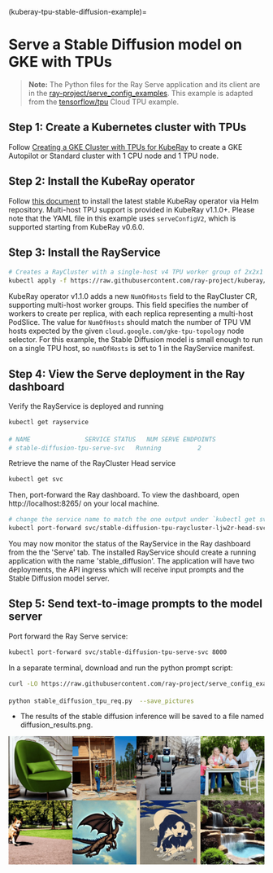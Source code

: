 (kuberay-tpu-stable-diffusion-example)=

# Serve a Stable Diffusion model on GKE with TPUs

> **Note:** The Python files for the Ray Serve application and its client are in the [ray-project/serve_config_examples](https://github.com/ray-project/serve_config_examples). This example is adapted from the [tensorflow/tpu](https://github.com/tensorflow/tpu/tree/master/tools/ray_tpu/src/serve) Cloud TPU example.

## Step 1: Create a Kubernetes cluster with TPUs

Follow [Creating a GKE Cluster with TPUs for KubeRay](kuberay-gke-tpu-cluster-setup) to create a GKE Autopilot or Standard cluster with 1 CPU node and 1 TPU node.

## Step 2: Install the KubeRay operator

Follow [this document](kuberay-operator-deploy) to install the latest stable KubeRay operator via Helm repository. Multi-host TPU support is provided in KubeRay v1.1.0+. Please note that the YAML file in this example uses `serveConfigV2`, which is supported starting from KubeRay v0.6.0.

## Step 3: Install the RayService

```sh
# Creates a RayCluster with a single-host v4 TPU worker group of 2x2x1 topology
kubectl apply -f https://raw.githubusercontent.com/ray-project/kuberay/master/ray-operator/config/samples/ray-service.tpu-single-host.yaml
```

KubeRay operator v1.1.0 adds a new `NumOfHosts` field to the RayCluster CR, supporting multi-host worker groups. This field specifies the number of workers to create per replica, with each replica representing a multi-host PodSlice. The value for `NumOfHosts` should match the number of TPU VM hosts expected by the given `cloud.google.com/gke-tpu-topology` node selector. For this example, the Stable Diffusion model is small enough to run on a single TPU host, so `numOfHosts` is set to 1 in the RayService manifest.

## Step 4: View the Serve deployment in the Ray dashboard

Verify the RayService is deployed and running

```sh
kubectl get rayservice

# NAME               SERVICE STATUS   NUM SERVE ENDPOINTS
# stable-diffusion-tpu-serve-svc   Running          2
```

Retrieve the name of the RayCluster Head service

```sh
kubectl get svc
```

Then, port-forward the Ray dashboard. To view the dashboard, open http://localhost:8265/ on your local machine.

```sh
# change the service name to match the one output under `kubectl get svc`
kubectl port-forward svc/stable-diffusion-tpu-raycluster-ljw2r-head-svc 8265:8265 &
```

You may now monitor the status of the RayService in the Ray dashboard from the the 'Serve' tab. The installed RayService
should create a running application with the name 'stable_diffusion'. The application will have two deployments, the
API ingress which will receive input prompts and the Stable Diffusion model server.


## Step 5: Send text-to-image prompts to the model server

Port forward the Ray Serve service:
```sh
kubectl port-forward svc/stable-diffusion-tpu-serve-svc 8000
```

In a separate terminal, download and run the python prompt script:

```sh
curl -LO https://raw.githubusercontent.com/ray-project/serve_config_examples/master/stable_diffusion/stable_diffusion_tpu_req.py

python stable_diffusion_tpu_req.py  --save_pictures
```

* The results of the stable diffusion inference will be saved to a file named diffusion_results.png.

![diffusion_results](../images/diffusion_results.png)
